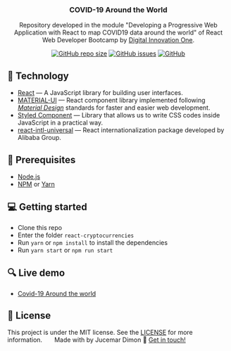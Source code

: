 <h3 align="center">
COVID-19 Around the World
</h3>
<p align="center">
Repository developed in the module "Developing a Progressive Web Application with React to map COVID19 data around the world" of React Web Developer Bootcamp by <a href="https://digitalinnovation.one/">Digital Innovation One</a>.
</p>

<p align="center">
 <a href="https://github.com/jucemar/covid19-around-world">
<img alt="GitHub repo size" src="https://img.shields.io/github/repo-size/jucemar/covid19-around-world"></a>
  <a href="https://github.com/jucemar/covid19-around-world/issues"><img alt="GitHub issues" src="https://img.shields.io/github/issues/jucemar/covid19-around-world"></a> <a href="https://github.com/jucemar/covid19-around-world/blob/master/LICENSE"><img alt="GitHub" src="https://img.shields.io/github/license/jucemar/covid19-around-world"></a>
</p>

## :hammer: Technology
-  <a href="https://reactjs.org">React</a> — A JavaScript library for building user interfaces.
-  <a href="https://dfee.github.io/rbx/">MATERIAL-UI</a> — React component library implemented following [_Material Design_](https://material.io/) standards for faster and easier web development.
-  <a href="https://styled-components.com">Styled Component</a> — Library that allows us to write CSS codes inside JavaScript in a practical way.
-  <a href="https://github.com/alibaba/react-intl-universal">react-intl-universal</a> — React internationalization package developed by Alibaba Group.

## :pushpin: Prerequisites
-   [Node.js](https://nodejs.org/en/)
-   [NPM](https://www.npmjs.com/) or [Yarn](https://yarnpkg.com/pt-BR/docs/install)

## :computer: Getting started

-   Clone this repo
-  Enter the folder `react-cryptocurrencies`
-  Run `yarn` or `npm install` to install the dependencies
-  Run `yarn start` or `npm run start`

## :mag: Live demo
- [Covid-19 Around the world](https://covid19-around-world.netlify.app/)

## :memo: License
This project is under the MIT license. See the [LICENSE](https://github.com/jucemar/covid19-around-world/blob/master/LICENSE) for more information.
&nbsp;
&nbsp;
&nbsp;
Made with by Jucemar Dimon  👋  [Get in touch!](https://www.linkedin.com/in/jucemar-dimon/)
